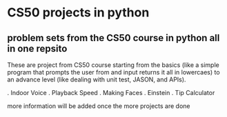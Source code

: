 # CS50 projects in python 

## problem sets from the CS50 course in python all in one repsito

These are project from CS50 course starting from the basics (like a simple program 
that prompts the user from and input returns it all in lowercaes) to an advance 
level (like dealing with unit test, JASON, and APIs).

. Indoor Voice
. Playback Speed
. Making Faces
. Einstein 
. Tip Calculator 

more information will be added once the more projects are done
